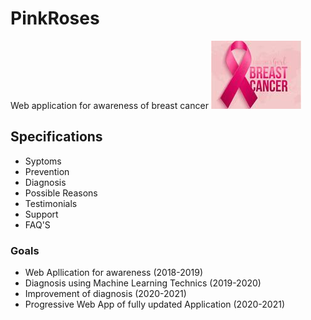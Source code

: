# PinkRoses
Web application for awareness of breast cancer
![Breast Cancer](images/thumb_images.jpeg)


## Specifications

* Syptoms
* Prevention
* Diagnosis
* Possible Reasons
* Testimonials
* Support
* FAQ'S


### Goals

* Web Apllication for awareness (2018-2019)
* Diagnosis using Machine Learning Technics (2019-2020)
* Improvement of diagnosis (2020-2021)
* Progressive Web App of fully updated Application (2020-2021)
